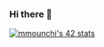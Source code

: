 ### Hi there 👋

[![mmounchi's 42 stats](https://badge.mediaplus.ma/darkgray/mmounchi)](https://github.com/oakoudad/badge42)

